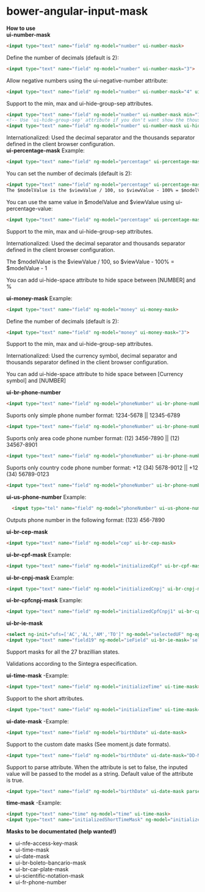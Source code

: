 # bower-angular-input-mask

**How to use**<br>
**ui-number-mask**

```html
<input type="text" name="field" ng-model="number" ui-number-mask>
```

Define the number of decimals (default is 2):

```html
<input type="text" name="field" ng-model="number" ui-number-mask="3">
```

Allow negative numbers using the ui-negative-number attribute:
```html
<input type="text" name="field" ng-model="number" ui-number-mask="4" ui-negative-number>
```

Support to the min, max and ui-hide-group-sep attributes.
```html
<input type="text" name="field" ng-model="number" ui-number-mask min="10.1" max="100.9">
<!-- Use 'ui-hide-group-sep' attribute if you don't want show the thousands separators-->
<input type="text" name="field" ng-model="number" ui-number-mask ui-hide-group-sep>
```

Internationalized: Used the decimal separator and the thousands separator defined in the client browser configuration.
<br> **ui-percentage-mask**
Example:
```html
<input type="text" name="field" ng-model="percentage" ui-percentage-mask>
```

You can set the number of decimals (default is 2):
```html
<input type="text" name="field" ng-model="percentage" ui-percentage-mask="4">
The $modelValue is the $viewValue / 100, so $viewValue - 100% = $modelValue - 1
```

You can use the same value in $modelValue and $viewValue using ui-percentage-value:

```html
<input type="text" name="field" ng-model="percentage" ui-percentage-mask ui-percentage-value>
```

Support to the min, max and ui-hide-group-sep attributes.

Internationalized: Used the decimal separator and thousands separator defined in the client browser configuration.

The $modelValue is the $viewValue / 100, so $viewValue - 100% = $modelValue - 1

You can add ui-hide-space attribute to hide space between [NUMBER] and %

**ui-money-mask**
Example:

```html
<input type="text" name="field" ng-model="money" ui-money-mask>
```

Define the number of decimals (default is 2):
```html
<input type="text" name="field" ng-model="money" ui-money-mask="3">
```

Support to the min, max and ui-hide-group-sep attributes.

Internationalized: Used the currency symbol, decimal separator and thousands separator defined in the client browser configuration.

You can add ui-hide-space attribute to hide space between [Currency symbol] and [NUMBER]

**ui-br-phone-number**

```html
<input type="text" name="field" ng-model="phoneNumber" ui-br-phone-number-mask>
```

Suports only simple phone number format: 1234-5678 || 12345-6789
```html
<input type="text" name="field" ng-model="phoneNumber" ui-br-phone-number-mask="simple">
```

Suports only area code phone number format: (12) 3456-7890 || (12) 34567-8901
```html
<input type="text" name="field" ng-model="phoneNumber" ui-br-phone-number-mask="areaCode">
```

Suports only country code phone number format: +12 (34) 5678-9012 || +12 (34) 56789-0123
```html
<input type="text" name="field" ng-model="phoneNumber" ui-br-phone-number-mask="countryCode">
```

**ui-us-phone-number**
Example:
```html
  <input type="tel" name="field" ng-model="phoneNumber" ui-us-phone-number-mask>
```

Outputs phone number in the following format: (123) 456-7890

**ui-br-cep-mask**
```html
<input type="text" name="field" ng-model="cep" ui-br-cep-mask>
```

**ui-br-cpf-mask**
Example:
```html
<input type="text" name="field" ng-model="initializedCpf" ui-br-cpf-mask>
```

**ui-br-cnpj-mask**
Example:
```html
<input type="text" name="field" ng-model="initializedCnpj" ui-br-cnpj-mask>
```

**ui-br-cpfcnpj-mask**
Example:
```html
<input type="text" name="field" ng-model="initializedCpfCnpj1" ui-br-cpfcnpj-mask>
```

**ui-br-ie-mask**
```html
<select ng-init="ufs=['AC','AL','AM','TO']" ng-model="selectedUF" ng-options="uf for uf in ufs"></select>
<input type="text" name="field19" ng-model="ieField" ui-br-ie-mask='selectedUF'>
```

Support masks for all the 27 brazillian states.

Validations according to the Sintegra especification.

**ui-time-mask**
-Example:

```html
<input type="text" name="field" ng-model="initializeTime" ui-time-mask>
```

Support to the short attributes.
```html
<input type="text" name="field" ng-model="initializeTime" ui-time-mask="short">
```

**ui-date-mask**
-Example:

```html
<input type="text" name="field" ng-model="birthDate" ui-date-mask>
```

Support to the custom date masks (See moment.js date formats).

```html
<input type="text" name="field" ng-model="birthDate" ui-date-mask="DD-MM-YYYY">
```

Support to parse attribute. When the attribute is set to false, the inputed value will be passed to the model as a string. Default value of the attribute is true.

```html
<input type="text" name="field" ng-model="birthDate" ui-date-mask parse="false">
```

**time-mask**
-Example:

```html
<input type="text" name="time" ng-model="time" ui-time-mask>
<input type="text" name="initializedShortTimeMask" ng-model="initializedShortTimeMask" ui-time-mask="short">
```

**Masks to be documentated (help wanted!)**
* ui-nfe-access-key-mask
* ui-time-mask
* ui-date-mask
* ui-br-boleto-bancario-mask
* ui-br-car-plate-mask
* ui-scientific-notation-mask
* ui-fr-phone-number
